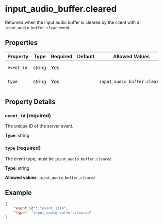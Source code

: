 # input_audio_buffer.cleared

Returned when the input audio buffer is cleared by the client with a 
`input_audio_buffer.clear` event.


## Properties

| Property | Type | Required | Default | Allowed Values | Description |
| -------- | ---- | -------- | ------- | -------------- | ----------- |
| `event_id` | string | Yes |  |  | The unique ID of the server event. |
| `type` | string | Yes |  | `input_audio_buffer.cleared` | The event type, must be `input_audio_buffer.cleared`. |

## Property Details

### `event_id` (required)

The unique ID of the server event.

**Type**: string

### `type` (required)

The event type, must be `input_audio_buffer.cleared`.

**Type**: string

**Allowed values**: `input_audio_buffer.cleared`

## Example

```json
{
    "event_id": "event_1314",
    "type": "input_audio_buffer.cleared"
}

```

